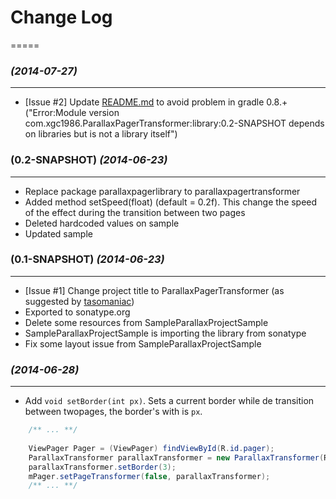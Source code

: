 # Change Log
=====

### *(2014-07-27)* 
--------------
 * [Issue #2] Update <a href="https://github.com/xgc1986/ParallaxPagerTransformer/blob/master/README.md" target="_blank">README.md</a> to avoid problem in gradle 0.8.+ ("Error:Module version com.xgc1986.ParallaxPagerTransformer:library:0.2-SNAPSHOT depends on libraries but is not a library itself")

### (0.2-SNAPSHOT) *(2014-06-23)* 
--------------
 * Replace package parallaxpagerlibrary to parallaxpagertransformer
 * Added method setSpeed(float) (default = 0.2f). This change the speed of the effect during the transition between two pages
 * Deleted hardcoded values on sample
 * Updated sample


### (0.1-SNAPSHOT) *(2014-06-23)* 
--------------
 * [Issue #1] Change project title to ParallaxPagerTransformer (as suggested by <a href="https://github.com/tasomaniac" target="_blank">tasomaniac</a>)
 * Exported to sonatype.org
 * Delete some resources from SampleParallaxProjectSample
 * SampleParallaxProjectSample is importing the library from sonatype
 * Fix some layout issue from SampleParallaxProjectSample


### *(2014-06-28)*
--------------
 * Add `void setBorder(int px)`. Sets a current border while de transition between twopages, the border's with is `px`.

```java
	/** ... **/
	
	ViewPager Pager = (ViewPager) findViewById(R.id.pager);
	ParallaxTransformer parallaxTransformer = new ParallaxTransformer(R.id.parallaxContent);
	parallaxTransformer.setBorder(3);
	mPager.setPageTransformer(false, parallaxTransformer);
	/** ... **/
```
